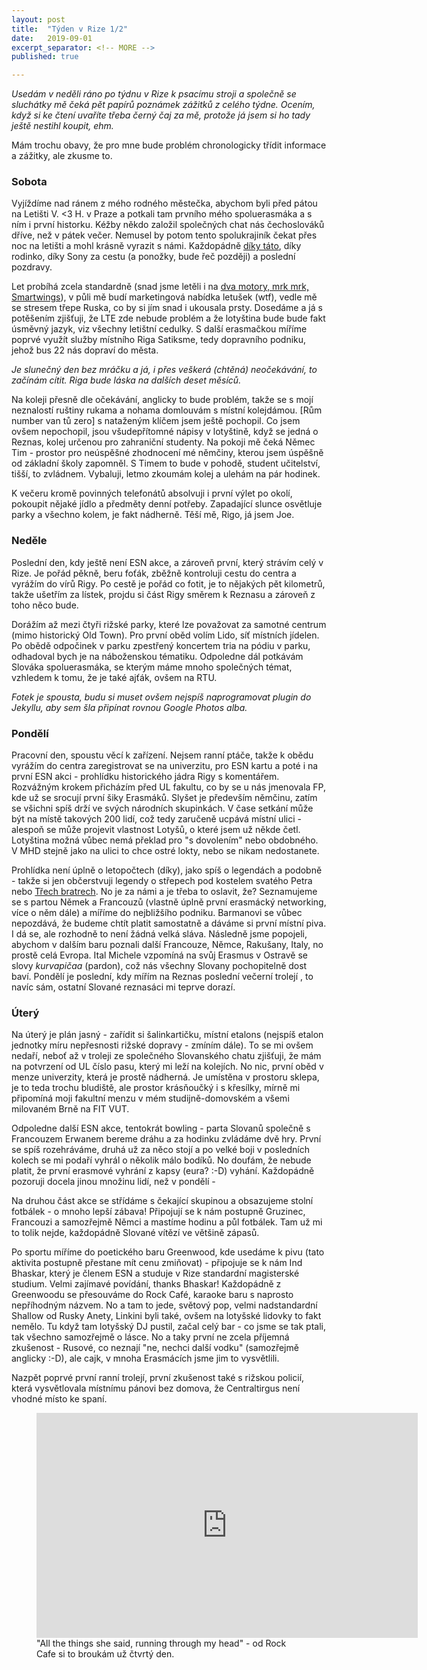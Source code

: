 ```yaml
---
layout: post
title:  "Týden v Rize 1/2"
date:   2019-09-01
excerpt_separator: <!-- MORE -->
published: true

---
```


<p class="intro"><i><span class="dropcap">U</span>sedám v neděli ráno po týdnu v Rize k psacímu stroji a společně se sluchátky mě čeká pět papírů poznámek zážitků z celého týdne. Ocením, když si ke čtení uvaříte třeba černý čaj za mě, protože já jsem si ho tady ještě nestihl koupit, ehm.</i></p>
<!-- MORE -->

Mám trochu obavy, že pro mne bude problém chronologicky třídit informace a zážitky, ale zkusme to. 

### Sobota

Vyjíždíme nad ránem z mého rodného městečka, abychom byli před pátou na Letišti V. <3 H. v Praze a potkali tam prvního mého spoluerasmáka a s ním i první historku. Kéžby někdo založil společných chat nás čechoslováků dříve, než v pátek večer. Nemusel by potom tento spolukrajiník čekat přes noc na letišti a mohl krásně vyrazit s námi. Každopádně [díky táto](https://www.youtube.com/watch?v=nYaKhwR5orM),  díky rodinko, díky Sony za cestu (a ponožky, bude řeč později) a poslední pozdravy.

Let probíhá zcela standardně (snad jsme letěli i na [dva motory, mrk mrk, Smartwings](https://www.novinky.cz/ekonomika/clanek/urad-zada-po-smartwings-vysvetleni-k-letu-na-jeden-motor-40294676)), v půli mě budí marketingová nabídka letušek (wtf), vedle mě se stresem třepe Ruska, co by si jím snad i ukousala prsty. Dosedáme a já s potěšením zjišťuji, že LTE zde nebude problém a že lotyština bude bude fakt úsměvný jazyk, viz všechny letištní cedulky. S další erasmačkou míříme poprvé využít služby místního Riga Satiksme, tedy dopravního podniku, jehož bus 22 nás dopraví do města.

_Je slunečný den bez mráčku a já, i přes veškerá (chtěná) neočekávání, to začínám cítit. Riga bude láska na dalších deset měsíců._

Na koleji přesně dle očekávání, anglicky to bude problém, takže se s mojí neznalostí ruštiny rukama a nohama domlouvám s místní kolejdámou. [Rům number van tů zero] s nataženým klíčem jsem ještě pochopil. Co jsem ovšem nepochopil, jsou všudepřítomné nápisy v lotyštině, když se jedná o Reznas, kolej určenou pro zahraniční studenty. Na pokoji mě čeká Němec Tim - prostor pro neúspěšné zhodnocení mé němčiny, kterou jsem úspěšně od základní školy zapomněl. S Timem to bude v pohodě, student učitelství, tišší, to zvládnem. Vybaluji, letmo zkoumám kolej a ulehám na pár hodinek. 

K večeru kromě povinných telefonátů absolvuji i první výlet po okolí, pokoupit nějaké jídlo a předměty denní potřeby. Zapadající slunce osvětluje parky a všechno kolem, je fakt nádherně. Těší mě, Rigo, já jsem Joe. 

### Neděle

Poslední den, kdy ještě není ESN akce, a zároveň první, který strávím celý v Rize. Je pořád pěkně, beru foťák, zběžně kontroluji cestu do centra a vyrážím do vírů Rigy. Po cestě je pořád co fotit, je to nějakých pět kilometrů, takže ušetřím za lístek, projdu si část Rigy směrem k Reznasu a zároveň z toho něco bude. 

Dorážím až mezi čtyři rižské parky, které lze považovat za samotné centrum (mimo historický Old Town). Pro první oběd volím Lido, síť místních jídelen. Po obědě odpočinek v parku zpestřený koncertem tria na pódiu v parku, odhadoval bych je na náboženskou tématiku. Odpoledne dál potkávám Slováka spoluerasmáka, se kterým máme mnoho společných témat, vzhledem k tomu, že je také ajťák, ovšem na RTU. 

_Fotek je spousta, budu si muset ovšem nejspíš naprogramovat plugin do Jekyllu, aby sem šla připínat rovnou Google Photos alba._

### Pondělí

Pracovní den, spoustu věcí k zařízení. Nejsem ranní ptáče, takže k obědu vyrážím do centra zaregistrovat se na univerzitu, pro ESN kartu a poté i na první ESN akci - prohlídku historického jádra Rigy s komentářem. Rozvážným krokem přicházím před UL fakultu, co by se u nás jmenovala FP, kde už se srocují první šiky Erasmáků. Slyšet je především němčinu, zatím se všichni spíš drží ve svých národních skupinkách. V čase setkání může být na místě takových 200 lidí, což tedy zaručeně ucpává místní ulici - alespoň se může projevit vlastnost Lotyšů, o které jsem už někde četl. Lotyština možná vůbec nemá překlad pro "s dovolením" nebo obdobného. V MHD stejně jako na ulici to chce ostré lokty, nebo se nikam nedostanete. 

Prohlídka není úplně o letopočtech (díky), jako spíš o legendách a podobně - takže si jen občerstvuji legendy o střepech pod kostelem svatého Petra nebo [Třech bratrech](https://cs.wikipedia.org/wiki/T%C5%99i_brat%C5%99i_(Riga)). No je za námi a je třeba to oslavit, že? Seznamujeme se s partou Němek a Francouzů (vlastně úplně první erasmácký networking, více o něm dále) a míříme do nejbližšího podniku. Barmanovi se vůbec nepozdává, že budeme chtít platit samostatně a dáváme si první místní piva. I dá se, ale rozhodně to není žádná velká sláva. Následně jsme popojeli, abychom v dalším baru poznali další Francouze, Němce, Rakušany, Italy, no prostě celá Evropa. Ital Michele vzpomíná na svůj Erasmus v Ostravě se slovy _kurvapičaa_ (pardon), což nás všechny Slovany pochopitelně dost baví. Pondělí je poslední, kdy mířím na Reznas poslední večerní trolejí , to navíc sám, ostatní Slované reznasáci mi teprve dorazí.

### Úterý

Na úterý je plán jasný - zařídit si šalinkartičku, místní etalons (nejspíš etalon jednotky míru nepřesnosti rižské dopravy - zmíním dále). To se mi ovšem nedaří, neboť až v troleji ze společného Slovanského chatu zjišťuji, že mám na potvrzení od UL číslo pasu, který mi leží na kolejích. No nic, první oběd v menze univerzity, která je prostě nádherná. Je umístěna v prostoru sklepa, je to teda trochu bludiště, ale prostor krásňoučký i s křesílky, mírně mi připomíná moji fakultní menzu v mém studijně-domovském a všemi milovaném Brně na FIT VUT. 

Odpoledne další ESN akce, tentokrát bowling - parta Slovanů společně s Francouzem Erwanem bereme dráhu a za hodinku zvládáme dvě hry. První se spíš rozehráváme, druhá už za něco stojí a po velké boji v posledních kolech se mi podaří vyhrál o několik málo bodíků. No doufám, že nebude platit, že první erasmové vyhrání z kapsy (eura? :-D) vyhání. Každopádně pozoruji docela jinou množinu lidí, než v pondělí - 

Na druhou část akce se střídáme s čekající skupinou a obsazujeme stolní fotbálek - o mnoho lepší zábava! Připojují se k nám postupně Gruzinec, Francouzi a samozřejmě Němci a mastíme hodinu a půl fotbálek. Tam už mi to tolik nejde, každopádně Slované vítězí ve většině zápasů. 

Po sportu míříme do poetického baru Greenwood, kde usedáme k pivu (tato aktivita postupně přestane mít cenu zmiňovat) - připojuje se k nám Ind Bhaskar, který je členem ESN a studuje v Rize standardní magisterské studium. Velmi zajímavé povídání, thanks Bhaskar! Každopádně z Greenwoodu se přesouváme  do Rock Café, karaoke baru s naprosto nepříhodným názvem. No a tam to jede, světový pop, velmi nadstandardní Shallow od Rusky Anety, Linkini byli také, ovšem na lotyšské lidovky to fakt nemělo. Tu když tam lotyšský DJ pustil, začal celý bar - co jsme se tak ptali, tak všechno samozřejmě o lásce. No a taky první ne zcela příjemná zkušenost - Rusové, co neznají "ne, nechci další vodku" (samozřejmě anglicky :-D), ale cajk, v mnoha Erasmácích jsme jim to vysvětlili. 

Nazpět poprvé první ranní trolejí, první zkušenost také s rižskou policií, která vysvětlovala místnímu pánovi bez domova, že Centraltirgus není vhodné místo ke spaní. 

<figure>
 <iframe width="610" height="360" class="img-center d-block"
  src="https://www.youtube.com/embed/8mGBaXPlri8"
  frameborder="0"></iframe>
  <figcaption>"All the things she said, running through my head" - od Rock Cafe si to broukám už čtvrtý den.</figcaption>
</figure>
